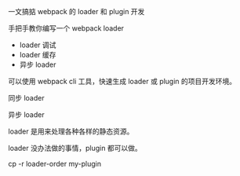 一文搞掂 webpack 的 loader 和 plugin 开发

手把手教你编写一个 webpack loader

- loader 调试
- loader 缓存
- 异步 loader

可以使用 webpack cli 工具，快速生成 loader 或 plugin 的项目开发环境。

同步 loader

异步 loader



loader 是用来处理各种各样的静态资源。



loader 没办法做的事情，plugin 都可以做。



cp -r loader-order my-plugin